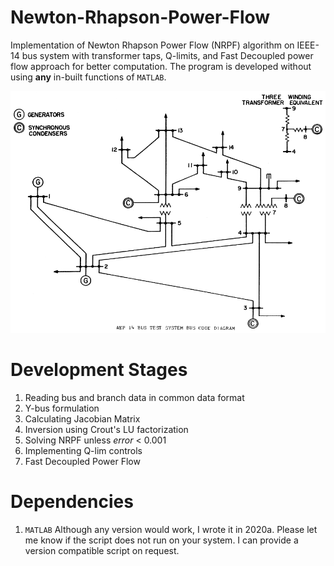 # Newton-Rhapson-Power-Flow
Implementation of Newton Rhapson Power Flow (NRPF) algorithm on IEEE-14 bus system with transformer taps, Q-limits, and Fast Decoupled power flow approach for better computation. The program is developed without using **any** in-built functions of ```MATLAB```.  

![IEEE-14 bus system](./IEEE14bus_data/IEEE14bus.PNG)

# Development Stages
1. Reading bus and branch data in common data format 
1. Y-bus formulation
2. Calculating Jacobian Matrix
3. Inversion using Crout's LU factorization 
4. Solving NRPF unless *error* < 0.001
5. Implementing Q-lim controls
6. Fast Decoupled Power Flow

# Dependencies
1. ```MATLAB```
Although any version would work, I wrote it in 2020a. Please let me know if the script does not run on your system. I can provide a version compatible script on request.
